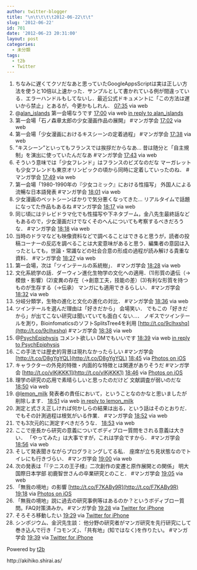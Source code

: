 ```yaml
---
author: twitter-blogger
title: "\n\t\t\t\t2012-06-22\t\t"
slug: '2012-06-22'
id: 701
date: '2012-06-23 20:31:00'
layout: post
categories:
  - 未分類
tags:
  - t2b
  - Twitter
---
```


<div xmlns:georss="http://www.georss.org/georss">

1.  <span><span>ちなみに遅くてクソだなあと思っていたGoogleAppsScriptは実は正しい方法を使うと10倍以上速かった．サンプルとして書かれている例が間違っている．エラーハンドルもしてないし．最近公式ドキュメントに「この方法は遅いから禁止」とあるが，今更かもしれん．</span> <span>[<span>07:35</span>](http://twitter.com/o_ob/status/216237953557610498) <span>via web</span></span></span>
2.  <span><span>@[alan_islands](http://twitter.com/alan_islands "alan_islands") 第一会場なうです</span> <span>[<span>17:00</span>](http://twitter.com/o_ob/status/216380250471403521) <span>via web</span> [in reply to alan_islands](http://twitter.com/alan_islands/status/216339495950360577)</span></span>
3.  <span><span>第一会場「石ノ森章太郎の少女漫画作品の展開」 #マンガ学会</span> <span>[<span>17:02</span>](http://twitter.com/o_ob/status/216380605812834305) <span>via web</span></span></span>
4.  <span><span>第一会場「少女漫画におけるキスシーンの定着過程」 #マンガ学会</span> <span>[<span>17:38</span>](http://twitter.com/o_ob/status/216389639525769217) <span>via web</span></span></span>
5.  <span><span>”キスシーン”といってもフランスでは挨拶だからなあ… 昔は随分と「自主規制」を演出に使っていたんだなあ #マンガ学会</span> <span>[<span>17:43</span>](http://twitter.com/o_ob/status/216391069665996800) <span>via web</span></span></span>
6.  <span><span>そういう意味では「少女フレンド」はフランスのビズなのだな マーガレットも少女フレンドも東京オリンピックの頃から同時に定着していったのね． #マンガ学会</span> <span>[<span>17:49</span>](http://twitter.com/o_ob/status/216392528130359296) <span>via web</span></span></span>
7.  <span><span>第一会場「1980-1990年の『少女コミック』における性描写」 外国人による流暢な日本語発表 #マンガ学会</span> <span>[<span>18:01</span>](http://twitter.com/o_ob/status/216395503179530242) <span>via web</span></span></span>
8.  <span><span>少女漫画のベットシーンばかりで気分悪くなってきた… リアルタイムで話題になってた作品もあるね #マンガ学会</span> <span>[<span>18:17</span>](http://twitter.com/o_ob/status/216399586879750144) <span>via web</span></span></span>
9.  <span><span>同じ頃にはテレビドラマ化でも性描写や下ネタブーム，金八先生最終話などもあるので，少女漫画だけでなくそのへんについても考察するべきだろうな． #マンガ学会</span> <span>[<span>18:18</span>](http://twitter.com/o_ob/status/216399869391282176) <span>via web</span></span></span>
10.  <span><span>当時のドラマなども映像資料などで調べることはできると思うが，読者の投稿コーナーの反応を調べることは大変意味があると思う．編集者の意図は入ったとしても，世論・常識などの社会合意の形成の過程が読み解ける貴重な資料． #マンガ学会</span> <span>[<span>18:27</span>](http://twitter.com/o_ob/status/216402047375917056) <span>via web</span></span></span>
11.  <span><span>第一会場，次は「ツインテールの系統樹」． #マンガ学会</span> <span>[<span>18:28</span>](http://twitter.com/o_ob/status/216402247230304257) <span>via web</span></span></span>
12.  <span><span>文化系統学の話．ダーウィン進化生物学の文化への適用．(1)形質の遺伝（→模倣・影響）(2)変異の存在（→創意工夫，技能の差）(3)有利な形質を持つものが生存する（→伝承） マンガにも適用できるらしい． #マンガ学会</span> <span>[<span>18:32</span>](http://twitter.com/o_ob/status/216403398197641217) <span>via web</span></span></span>
13.  <span><span>分岐分類学，生物の進化と文化の進化の対比． #マンガ学会</span> <span>[<span>18:36</span>](http://twitter.com/o_ob/status/216404321913417728) <span>via web</span></span></span>
14.  <span><span>ツインテールを選んだ理由は「好きだから」 会場笑い． でもこの「好きだから」が出てこない研究は聞いていても面白くない…． ノギスでツインテールを測り，BioinfomaticsのソフトSplitsTree4を利用 [http://t.co/9clhxshq](http://t.co/9clhxshq) #マンガ学会</span> <span>[<span>18:38</span>](http://twitter.com/o_ob/status/216404863389667329) <span>via web</span></span></span>
15.  <span><span>@[PsychEpiphysis](http://twitter.com/PsychEpiphysis "PsychEpiphysis") コメント欲しい DMでもいいです</span> <span>[<span>18:39</span>](http://twitter.com/o_ob/status/216405115899346944) <span>via web</span> [in reply to PsychEpiphysis](http://twitter.com/PsychEpiphysis/status/216390436892319744)</span></span>
16.  <span><span>この手法では歴史的背景は現れなかったらしい #マンガ学会 [http://t.co/D8gYgYQL](http://t.co/D8gYgYQL)</span> <span>[<span>18:45</span>](http://twitter.com/o_ob/status/216406534542999552) <span>via [Photos on iOS](http://www.apple.com)</span></span></span>
17.  <span><span>キャラクターの外見的特徴・内面的な特徴とは関連がありそうだ #マンガ学会 [http://t.co/vIKjKKK1](http://t.co/vIKjKKK1)</span> <span>[<span>18:46</span>](http://twitter.com/o_ob/status/216406773597339648) <span>via [Photos on iOS](http://www.apple.com)</span></span></span>
18.  <span><span>理学の研究の応用で素晴らしいと思ったのだけど 文献調査が弱いのだな</span> <span>[<span>18:50</span>](http://twitter.com/o_ob/status/216407856520511488) <span>via web</span></span></span>
19.  <span><span>@[lemon_milk](http://twitter.com/lemon_milk "lemon_milk") 発表者の責任において，ということなのかなと思いましたが削除します．</span> <span>[<span>18:51</span>](http://twitter.com/o_ob/status/216407994257252354) <span>via web</span> [in reply to lemon_milk](http://twitter.com/lemon_milk/status/216406880589840384)</span></span>
20.  <span><span>測定と式さえ正しければ何かしらの結果は出る，という話はそのとおりだ． でもその計測過程は根気がいる作業． #マンガ学会</span> <span>[<span>18:52</span>](http://twitter.com/o_ob/status/216408348579463169) <span>via web</span></span></span>
21.  <span><span>でも3次元的に測定すべきだろうな．</span> <span>[<span>18:53</span>](http://twitter.com/o_ob/status/216408535137914881) <span>via web</span></span></span>
22.  <span><span>ここで座長から研究の意義についてボディブロー質問をされる意義は大きい． 「やってみた」は大事ですが，これは学会ですから． #マンガ学会</span> <span>[<span>18:56</span>](http://twitter.com/o_ob/status/216409359096356864) <span>via web</span></span></span>
23.  <span><span>そして発表聞きながらプログラミングしてる私． 座席が立ち見状態なのでトイレにも行きづらい． #マンガ学会</span> <span>[<span>19:00</span>](http://twitter.com/o_ob/status/216410276378054656) <span>via web</span></span></span>
24.  <span><span>次の発表は「『テニスの王子様』二次創作の変遷と原作展開との関係」 明大 国際日本学部 初鹿智世さんの卒業研究とのこと． #マンガ学会</span> <span>[<span>19:05</span>](http://twitter.com/o_ob/status/216411622405705729) <span>via web</span></span></span>
25.  <span><span>「無我の境地」の影響 [http://t.co/F7KABy9R](http://t.co/F7KABy9R)</span> <span>[<span>19:18</span>](http://twitter.com/o_ob/status/216415005627777024) <span>via [Photos on iOS](http://www.apple.com)</span></span></span>
26.  <span><span>「無我の境地」説に過去の研究事例等はあるのか？というボディブロー質問。FAQ対策済みか。 #マンガ学会</span> <span>[<span>19:28</span>](http://twitter.com/o_ob/status/216417423853756416) <span>via [Twitter for iPhone](http://twitter.com/download/iphone)</span></span></span>
27.  <span><span>そろそろ移動したい</span> <span>[<span>19:29</span>](http://twitter.com/o_ob/status/216417682097057792) <span>via [Twitter for iPhone](http://twitter.com/download/iphone)</span></span></span>
28.  <span><span>シンポジウム、金沢先生談： 他分野の研究者がマンガ研究を先行研究にして巻き込んで行き「コモンズ」、「共有地」(知ではなく)を作りたい。 #マンガ学会</span> <span>[<span>19:39</span>](http://twitter.com/o_ob/status/216420263288516608) <span>via [Twitter for iPhone](http://twitter.com/download/iphone)</span></span></span>

</div>

Powered by [t2b](http://t2b.utilz.jp/)

<div>http://akihiko.shirai.as/</div>